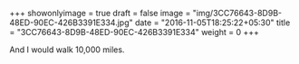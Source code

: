 +++
showonlyimage = true
draft = false
image = "img/3CC76643-8D9B-48ED-90EC-426B3391E334.jpg"
date = "2016-11-05T18:25:22+05:30"
title = "3CC76643-8D9B-48ED-90EC-426B3391E334"
weight = 0
+++

And I would walk 10,000 miles.

